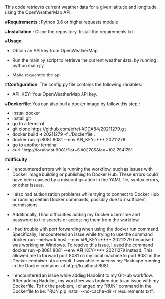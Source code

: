 This code retrieves current weather data for a given latitude and longitude using the OpenWeatherMap API.

#__Requirements__ :
Python 3.6 or higher
requests module

#__Installation__ :
Clone the repository.
Install the requirements.txt

#__Usage__:

* Obtain an API key from OpenWeatherMap.

* Run the main.py script to retrieve the current weather data. by running  : python main.py
* Make request to the api

#__Configuration__:
The config.py file contains the following variables:

* API_KEY: Your OpenWeatherMap API key.


#__Dockerfile__:
You can also buil a docker image by follow this step :

* install docker
* install git
* go to a terminal
* git clone https://github.com/efrei-ADDA84/20211279.git
* docker build -t 20211279 -f ./Dockerfile . 
* docker run -p 8081:8081 --env API_KEY=*** 20211279
* go to another terminal
* curl "http://localhost:8081/?lat=5.902785&lon=102.754175"

#__difficulty__ :  

* I encountered errors while running the workflow, such as issues with Docker image building or publishing to Docker Hub. These errors could have been caused by a misconfiguration in the YAML file, syntax errors, or other issues.

* I also had authorization problems while trying to connect to Docker Hub or running certain Docker commands, possibly due to insufficient permissions.

* Additionally, I had difficulties adding my Docker username and password to the secrets or accessing them from the workflow.

* I had trouble with port forwarding when using the docker run command. Specifically, I encountered an issue while trying to use the command docker run --network host --env API_KEY=**** 20211279 because I was working on Windows. To resolve this issue, I used the command docker run -p 8081:8081 --env API_KEY=*** 20211279 instead. This allowed me to forward port 8081 on my local machine to port 8081 in the Docker container. As a result, I was able to access my Flask app running in the Docker container at http://localhost:8081.

* I encountered an issue while adding Hadolint to my GitHub workflow. After adding Hadolint, my workflow was broken due to an issue with my Dockerfile. To fix the problem, I changed my "RUN" command in the Dockerfile to be: "RUN pip install --no-cache-dir -r requirements.txt".
